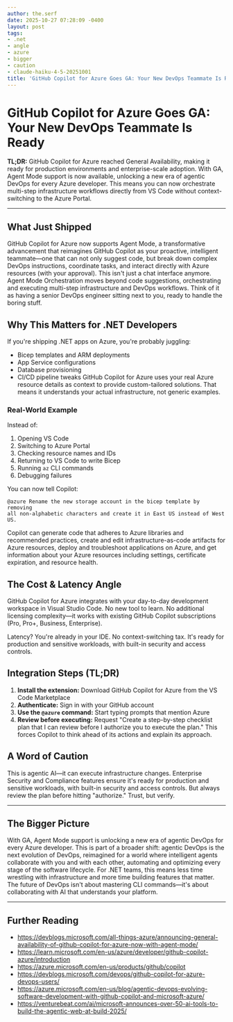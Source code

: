 ```yaml
---
author: the.serf
date: 2025-10-27 07:28:09 -0400
layout: post
tags:
- .net
- angle
- azure
- bigger
- caution
- claude-haiku-4-5-20251001
title: 'GitHub Copilot for Azure Goes GA: Your New DevOps Teammate Is Ready'
---
```


# GitHub Copilot for Azure Goes GA: Your New DevOps Teammate Is Ready

**TL;DR:**
GitHub Copilot for Azure reached General Availability, making it ready for production environments and enterprise-scale adoption.
With GA, Agent Mode support is now available, unlocking a new era of agentic DevOps for every Azure developer.
This means you can now orchestrate multi-step infrastructure workflows directly from VS Code without context-switching to the Azure Portal.

---

## What Just Shipped
GitHub Copilot for Azure now supports Agent Mode, a transformative advancement that reimagines GitHub Copilot as your proactive, intelligent teammate—one that can not only suggest code, but break down complex DevOps instructions, coordinate tasks, and interact directly with Azure resources (with your approval).
This isn't just a chat interface anymore.
Agent Mode Orchestration moves beyond code suggestions, orchestrating and executing multi-step infrastructure and DevOps workflows.
Think of it as having a senior DevOps engineer sitting next to you, ready to handle the boring stuff.

## Why This Matters for .NET Developers

If you're shipping .NET apps on Azure, you're probably juggling:
- Bicep templates and ARM deployments
- App Service configurations
- Database provisioning
- CI/CD pipeline tweaks
GitHub Copilot for Azure uses your real Azure resource details as context to provide custom-tailored solutions.
That means it understands your actual infrastructure, not generic examples.

### Real-World Example

Instead of:
1. Opening VS Code
2. Switching to Azure Portal
3. Checking resource names and IDs
4. Returning to VS Code to write Bicep
5. Running `az` CLI commands
6. Debugging failures

You can now tell Copilot:

```
@azure Rename the new storage account in the bicep template by removing 
all non-alphabetic characters and create it in East US instead of West US.
```
Copilot can generate code that adheres to Azure libraries and recommended practices, create and edit infrastructure-as-code artifacts for Azure resources, deploy and troubleshoot applications on Azure, and get information about your Azure resources including settings, certificate expiration, and resource health.
## The Cost & Latency Angle
GitHub Copilot for Azure integrates with your day-to-day development workspace in Visual Studio Code.
No new tool to learn. No additional licensing complexity—it works with existing GitHub Copilot subscriptions (Pro, Pro+, Business, Enterprise).

Latency? You're already in your IDE. No context-switching tax.
It's ready for production and sensitive workloads, with built-in security and access controls.
## Integration Steps (TL;DR)

1. **Install the extension:** Download GitHub Copilot for Azure from the VS Code Marketplace
2. **Authenticate:** Sign in with your GitHub account
3. **Use the `@azure` command:** Start typing prompts that mention Azure
4. **Review before executing:**
Request "Create a step-by-step checklist plan that I can review before I authorize you to execute the plan." This forces Copilot to think ahead of its actions and explain its approach.
## A Word of Caution

This is agentic AI—it can execute infrastructure changes.
Enterprise Security and Compliance features ensure it's ready for production and sensitive workloads, with built-in security and access controls.
But always review the plan before hitting "authorize." Trust, but verify.

---

## The Bigger Picture
With GA, Agent Mode support is unlocking a new era of agentic DevOps for every Azure developer.
This is part of a broader shift:
agentic DevOps is the next evolution of DevOps, reimagined for a world where intelligent agents collaborate with you and with each other, automating and optimizing every stage of the software lifecycle.
For .NET teams, this means less time wrestling with infrastructure and more time building features that matter. The future of DevOps isn't about mastering CLI commands—it's about collaborating with AI that understands your platform.

---

## Further Reading

- https://devblogs.microsoft.com/all-things-azure/announcing-general-availability-of-github-copilot-for-azure-now-with-agent-mode/
- https://learn.microsoft.com/en-us/azure/developer/github-copilot-azure/introduction
- https://azure.microsoft.com/en-us/products/github/copilot
- https://devblogs.microsoft.com/devops/github-copilot-for-azure-devops-users/
- https://azure.microsoft.com/en-us/blog/agentic-devops-evolving-software-development-with-github-copilot-and-microsoft-azure/
- https://venturebeat.com/ai/microsoft-announces-over-50-ai-tools-to-build-the-agentic-web-at-build-2025/